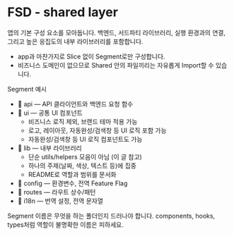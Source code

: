 # FSD - shared layer

앱의 기본 구성 요소를 모아둡니다.
백엔드, 서드파티 라이브러리, 실행 환경과의 연결, 그리고 높은 응집도의 내부 라이브러리를 포함합니다.

- app과 마찬가지로 Slice 없이 Segment로만 구성합니다.
- 비즈니스 도메인이 없으므로 Shared 안의 파일끼리는 자유롭게 Import할 수 있습니다.

Segment 예시

- 📁 api — API 클라이언트와 백엔드 요청 함수
- 📁 ui — 공통 UI 컴포넌트
  - 비즈니스 로직 제외, 브랜드 테마 적용 가능
  - 로고, 레이아웃, 자동완성/검색창 등 UI 로직 포함 가능
  - 자동완성/검색창 등 UI 로직 컴포넌트도 가능
- 📁 lib — 내부 라이브러리
  - 단순 utils/helpers 모음이 아님 (이 글 참고)
  - 하나의 주제(날짜, 색상, 텍스트 등)에 집중
  - README로 역할과 범위를 문서화
- 📁 config — 환경변수, 전역 Feature Flag
- 📁 routes — 라우트 상수/패턴
- 📁 i18n — 번역 설정, 전역 문자열

Segment 이름은 무엇을 하는 폴더인지 드러나야 합니다.
components, hooks, types처럼 역할이 불명확한 이름은 피하세요.
